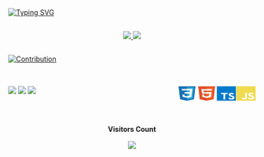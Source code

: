 

##

[![Typing SVG](https://readme-typing-svg.herokuapp.com/?color=10898b&size=35&center=true&vCenter=true&width=1000&lines=HELLO+WORLD,+Me+chamo+Leonardo+Paniz+Aguiar;Atualmente+tenho+16+anos;Moro+em+Pato+Branco,+PR;Estudo+no+6°+CPM;Fique+á+vontade+para+continuar;+vendo+meu+repositório+:%29)](https://git.io/typing-svg)

##

<div align="center">
  <a href="https://github.com/LeonardoPaniz">
  <img height="180em" src="https://github-readme-stats.vercel.app/api?username=LeonardoPaniz&show_icons=true&theme=gotham&include_all_commits=true&count_private=true"/>
  <img height="180em" src="https://github-readme-stats.vercel.app/api/top-langs/?username=LeonardoPaniz&layout=compact&langs_count=7&theme=gotham"/>
</div>
 
  ##
  
![Contribution](https://activity-graph.herokuapp.com/graph?username=LeonardoPaniz&theme=gotham&hide_border=true&area=true)
 
 ## 
 
<div style="display: inline_block"><br>
  <img align="right" alt="Rafa-Js" height="30" width="40" src="https://raw.githubusercontent.com/devicons/devicon/master/icons/javascript/javascript-plain.svg">
  <img align="right" alt="Rafa-Ts" height="30" width="40" src="https://raw.githubusercontent.com/devicons/devicon/master/icons/typescript/typescript-plain.svg">
  <img align="right" alt="Rafa-HTML" height="30" width="40" src="https://raw.githubusercontent.com/devicons/devicon/master/icons/html5/html5-original.svg">
  <img align="right" alt="Rafa-CSS" height="30" width="40" src="https://raw.githubusercontent.com/devicons/devicon/master/icons/css3/css3-original.svg">
</div>

 
<div align="left"> 
  <a href="https://www.instagram.com/leonardo_paniz/" target="_blank"><img src="https://img.shields.io/badge/-Instagram-%23E4405F?style=for-the-badge&logo=instagram&logoColor=white" target="_blank"></a>
  <a href = "mailto:leonardopaniz@outlook.com"><img src="https://img.shields.io/badge/-Gmail-%23333?style=for-the-badge&logo=gmail&logoColor=white" target="_blank"></a>
  <a href="https://www.linkedin.com/in/leonardo-paniz-230a51248/" target="_blank"><img src="https://img.shields.io/badge/-LinkedIn-%230077B5?style=for-the-badge&logo=linkedin&logoColor=white" target="_blank"></a>   

##  
  
<div align="center">
<br><p align="center"><b>Visitors Count</b></p>  
<p align="center"><img align="center" src="https://profile-counter.glitch.me/{LeonardoPaniz}/count.svg" /></p> 
</br></div>
